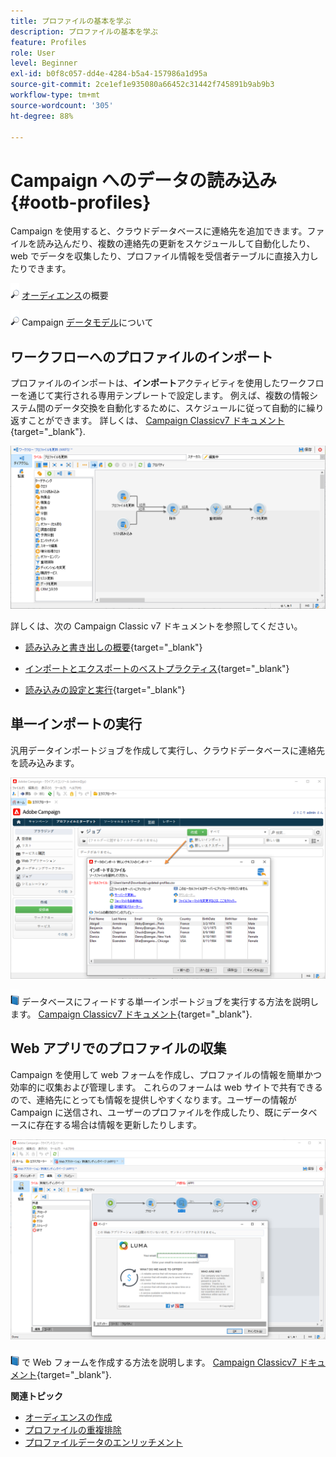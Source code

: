 ```yaml
---
title: プロファイルの基本を学ぶ
description: プロファイルの基本を学ぶ
feature: Profiles
role: User
level: Beginner
exl-id: b0f8c057-dd4e-4284-b5a4-157986a1d95a
source-git-commit: 2ce1ef1e935080a66452c31442f745891b9ab9b3
workflow-type: tm+mt
source-wordcount: '305'
ht-degree: 88%

---
```


# Campaign へのデータの読み込み {#ootb-profiles}

Campaign を使用すると、クラウドデータベースに連絡先を追加できます。ファイルを読み込んだり、複数の連絡先の更新をスケジュールして自動化したり、web でデータを収集したり、プロファイル情報を受信者テーブルに直接入力したりできます。

![](../assets/do-not-localize/glass.png) [オーディエンス](audiences.md)の概要

![](../assets/do-not-localize/glass.png) Campaign [データモデル](../dev/datamodel.md)について

## ワークフローへのプロファイルのインポート

プロファイルのインポートは、**インポート**&#x200B;アクティビティを使用したワークフローを通じて実行される専用テンプレートで設定します。 例えば、複数の情報システム間のデータ交換を自動化するために、スケジュールに従って自動的に繰り返すことができます。 詳しくは、 [Campaign Classicv7 ドキュメント](https://experienceleague.adobe.com/docs/campaign-classic/using/getting-started/importing-and-exporting-data/import-export-workflows.html?lang=ja){target="_blank"}.

![](assets/import-wf.png)

詳しくは、次の Campaign Classic v7 ドキュメントを参照してください。

* [読み込みと書き出しの概要](https://experienceleague.adobe.com/docs/campaign-classic/using/getting-started/importing-and-exporting-data/get-started-data-import-export.html?lang=ja){target="_blank"}

* [インポートとエクスポートのベストプラクティス](https://experienceleague.adobe.com/docs/campaign-classic/using/getting-started/importing-and-exporting-data/best-practices/import-export-best-practices.html?lang=ja){target="_blank"}

* [読み込みの設定と実行](https://experienceleague.adobe.com/docs/campaign-classic/using/getting-started/importing-and-exporting-data/generic-imports-exports/executing-import-jobs.html?lang=ja){target="_blank"}

## 単一インポートの実行

汎用データインポートジョブを作成して実行し、クラウドデータベースに連絡先を読み込みます。

![](assets/new-import.png)

![](../assets/do-not-localize/book.png) データベースにフィードする単一インポートジョブを実行する方法を説明します。 [Campaign Classicv7 ドキュメント](https://experienceleague.adobe.com/docs/campaign-classic/using/getting-started/importing-and-exporting-data/generic-imports-exports/about-generic-imports-exports.html?lang=ja){target="_blank"}.

## Web アプリでのプロファイルの収集

Campaign を使用して web フォームを作成し、プロファイルの情報を簡単かつ効率的に収集および管理します。 これらのフォームは web サイトで共有できるので、連絡先にとっても情報を提供しやすくなります。ユーザーの情報が Campaign に送信され、ユーザーのプロファイルを作成したり、既にデータベースに存在する場合は情報を更新したりします。

![](assets/web-form-page.png)

![](../assets/do-not-localize/book.png) で Web フォームを作成する方法を説明します。 [Campaign Classicv7 ドキュメント](https://experienceleague.adobe.com/docs/campaign-classic/using/designing-content/web-forms/about-web-forms.html?lang=ja){target="_blank"}.

**関連トピック**

* [オーディエンスの作成](audiences.md)
* [プロファイルの重複排除](https://experienceleague.adobe.com/docs/campaign/automation/workflows/use-cases/data-management/deduplication-merge.html?lang=ja)
* [プロファイルデータのエンリッチメント](https://experienceleague.adobe.com/docs/campaign/automation/workflows/use-cases/data-management/enrich-data.html?lang=ja)
